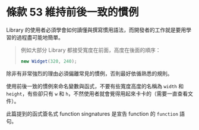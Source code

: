 # 條款 53 維持前後一致的慣例

Library 的使用者必須學會如何讀懂與撰寫慣用語法，而開發者的工作就是要用學習的過程盡可能地簡單。

> 例如大部分 Library 都接受寬度在前面，高度在後面的順序：
> ```javascript
> new Widget(320, 240); 
> ```
>

除非有非常強烈的理由必須偏離常見的慣例，否則最好依循熟悉的規則。

使用前後一致的慣例來命名變數與函式，不要有些寬度高度的名稱為 `width` 和 `height`，有些卻只有 `w` 和 `h`，不然使用者就會覺得用起來卡卡的（需要一直查看文件）。

此篇提到的函式簽名式 function singnatures 是宣告 function 的 `function` 語句。
